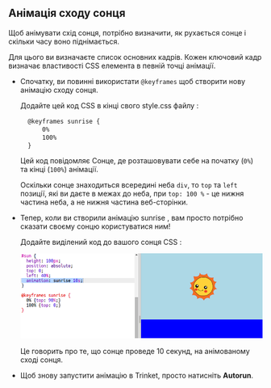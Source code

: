 ## Анімація сходу сонця

Щоб анімувати схід сонця, потрібно визначити, як рухається сонце і скільки часу воно піднімається.

Для цього ви визначаєте список основних кадрів. Кожен ключовий кадр визначає властивості CSS елемента в певній точці анімації.

+ Спочатку, ви повинні використати `@keyframes` щоб створити нову анімацію сходу сонця.
    
    Додайте цей код CSS в кінці свого style.css файлу : 
    
        @keyframes sunrise {
            0%
            100%
        }
        
    
    Цей код повідомляє Сонце, де розташовувати себе на початку (`0%`) та кінці (`100%`) анімації.
    
    Оскільки сонце знаходиться всередині неба `div`, то `top` та `left` позиції, які ви даєте в межах до неба, при `top: 100 %` - це нижня частина неба, а не нижня частина веб-сторінки.

+ Тепер, коли ви створили анімацію sunrise , вам просто потрібно сказати своєму сонцю користуватися ним!
    
    Додайте виділений код до вашого сонця CSS :
    
    ![screenshot](images/sunrise-sunrise.png)
    
    Це говорить про те, що сонце проведе 10 секунд, на анімованому сході сонця.

+ Щоб знову запустити анімацію в Trinket, просто натисніть **Autorun**.